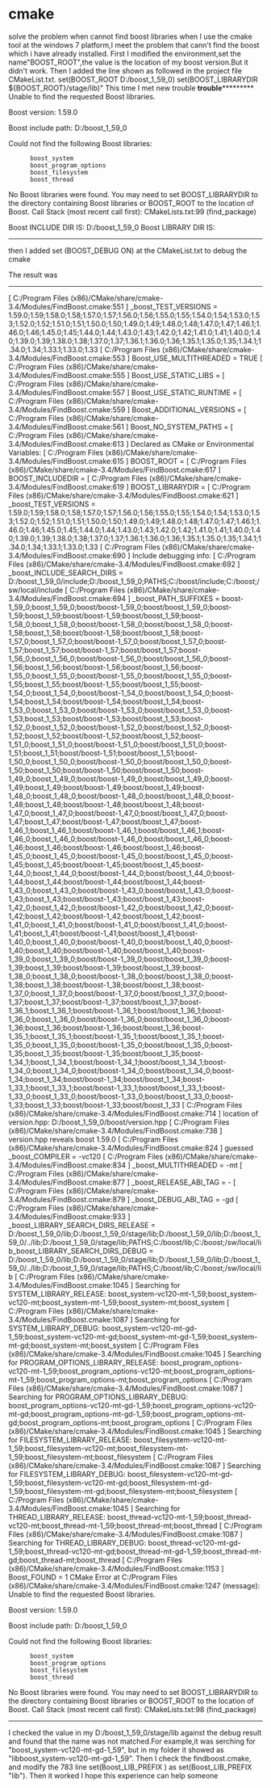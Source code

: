 # cmake
solve the problem when cannot find boost libraries
when I use the cmake tool at the windows 7 platform,I meet the problem that cann't find the boost which i have already installed.
First I modified the environment,set the name"BOOST_ROOT",the value is the location of my boost version.But it didn't work.
Then I added the line shown as followed in the project file CMakeList.txt.
set(BOOST_ROOT D:/boost_1_59_0)
set(BOOST_LIBRARYDIR ${BOOST_ROOT}/stage/lib)"
This time I met new trouble
********************trouble*****************************
Unable to find the requested Boost libraries.

  Boost version: 1.59.0

  Boost include path: D:/boost_1_59_0

  Could not find the following Boost libraries:

          boost_system
          boost_program_options
          boost_filesystem
          boost_thread

  No Boost libraries were found.  You may need to set BOOST_LIBRARYDIR to the
  directory containing Boost libraries or BOOST_ROOT to the location of
  Boost.
Call Stack (most recent call first):
  CMakeLists.txt:99 (find_package)


Boost INCLUDE DIR IS: D:/boost_1_59_0
Boost LIBRARY DIR IS: 
****************************************************************
then I added 
set (BOOST_DEBUG ON)
at the CMakeList.txt to debug the cmake

The result was

*****************************************************************************************************************************

[ C:/Program Files (x86)/CMake/share/cmake-3.4/Modules/FindBoost.cmake:551 ] _boost_TEST_VERSIONS = 1.59.0;1.59;1.58.0;1.58;1.57.0;1.57;1.56.0;1.56;1.55.0;1.55;1.54.0;1.54;1.53.0;1.53;1.52.0;1.52;1.51.0;1.51;1.50.0;1.50;1.49.0;1.49;1.48.0;1.48;1.47.0;1.47;1.46.1;1.46.0;1.46;1.45.0;1.45;1.44.0;1.44;1.43.0;1.43;1.42.0;1.42;1.41.0;1.41;1.40.0;1.40;1.39.0;1.39;1.38.0;1.38;1.37.0;1.37;1.36.1;1.36.0;1.36;1.35.1;1.35.0;1.35;1.34.1;1.34.0;1.34;1.33.1;1.33.0;1.33
[ C:/Program Files (x86)/CMake/share/cmake-3.4/Modules/FindBoost.cmake:553 ] Boost_USE_MULTITHREADED = TRUE
[ C:/Program Files (x86)/CMake/share/cmake-3.4/Modules/FindBoost.cmake:555 ] Boost_USE_STATIC_LIBS = 
[ C:/Program Files (x86)/CMake/share/cmake-3.4/Modules/FindBoost.cmake:557 ] Boost_USE_STATIC_RUNTIME = 
[ C:/Program Files (x86)/CMake/share/cmake-3.4/Modules/FindBoost.cmake:559 ] Boost_ADDITIONAL_VERSIONS = 
[ C:/Program Files (x86)/CMake/share/cmake-3.4/Modules/FindBoost.cmake:561 ] Boost_NO_SYSTEM_PATHS = 
[ C:/Program Files (x86)/CMake/share/cmake-3.4/Modules/FindBoost.cmake:613 ] Declared as CMake or Environmental Variables:
[ C:/Program Files (x86)/CMake/share/cmake-3.4/Modules/FindBoost.cmake:615 ]   BOOST_ROOT = 
[ C:/Program Files (x86)/CMake/share/cmake-3.4/Modules/FindBoost.cmake:617 ]   BOOST_INCLUDEDIR = 
[ C:/Program Files (x86)/CMake/share/cmake-3.4/Modules/FindBoost.cmake:619 ]   BOOST_LIBRARYDIR = 
[ C:/Program Files (x86)/CMake/share/cmake-3.4/Modules/FindBoost.cmake:621 ] _boost_TEST_VERSIONS = 1.59.0;1.59;1.58.0;1.58;1.57.0;1.57;1.56.0;1.56;1.55.0;1.55;1.54.0;1.54;1.53.0;1.53;1.52.0;1.52;1.51.0;1.51;1.50.0;1.50;1.49.0;1.49;1.48.0;1.48;1.47.0;1.47;1.46.1;1.46.0;1.46;1.45.0;1.45;1.44.0;1.44;1.43.0;1.43;1.42.0;1.42;1.41.0;1.41;1.40.0;1.40;1.39.0;1.39;1.38.0;1.38;1.37.0;1.37;1.36.1;1.36.0;1.36;1.35.1;1.35.0;1.35;1.34.1;1.34.0;1.34;1.33.1;1.33.0;1.33
[ C:/Program Files (x86)/CMake/share/cmake-3.4/Modules/FindBoost.cmake:690 ] Include debugging info:
[ C:/Program Files (x86)/CMake/share/cmake-3.4/Modules/FindBoost.cmake:692 ]   _boost_INCLUDE_SEARCH_DIRS = D:/boost_1_59_0/include;D:/boost_1_59_0;PATHS;C:/boost/include;C:/boost;/sw/local/include
[ C:/Program Files (x86)/CMake/share/cmake-3.4/Modules/FindBoost.cmake:694 ]   _boost_PATH_SUFFIXES = boost-1_59_0;boost_1_59_0;boost/boost-1_59_0;boost/boost_1_59_0;boost-1_59;boost_1_59;boost/boost-1_59;boost/boost_1_59;boost-1_58_0;boost_1_58_0;boost/boost-1_58_0;boost/boost_1_58_0;boost-1_58;boost_1_58;boost/boost-1_58;boost/boost_1_58;boost-1_57_0;boost_1_57_0;boost/boost-1_57_0;boost/boost_1_57_0;boost-1_57;boost_1_57;boost/boost-1_57;boost/boost_1_57;boost-1_56_0;boost_1_56_0;boost/boost-1_56_0;boost/boost_1_56_0;boost-1_56;boost_1_56;boost/boost-1_56;boost/boost_1_56;boost-1_55_0;boost_1_55_0;boost/boost-1_55_0;boost/boost_1_55_0;boost-1_55;boost_1_55;boost/boost-1_55;boost/boost_1_55;boost-1_54_0;boost_1_54_0;boost/boost-1_54_0;boost/boost_1_54_0;boost-1_54;boost_1_54;boost/boost-1_54;boost/boost_1_54;boost-1_53_0;boost_1_53_0;boost/boost-1_53_0;boost/boost_1_53_0;boost-1_53;boost_1_53;boost/boost-1_53;boost/boost_1_53;boost-1_52_0;boost_1_52_0;boost/boost-1_52_0;boost/boost_1_52_0;boost-1_52;boost_1_52;boost/boost-1_52;boost/boost_1_52;boost-1_51_0;boost_1_51_0;boost/boost-1_51_0;boost/boost_1_51_0;boost-1_51;boost_1_51;boost/boost-1_51;boost/boost_1_51;boost-1_50_0;boost_1_50_0;boost/boost-1_50_0;boost/boost_1_50_0;boost-1_50;boost_1_50;boost/boost-1_50;boost/boost_1_50;boost-1_49_0;boost_1_49_0;boost/boost-1_49_0;boost/boost_1_49_0;boost-1_49;boost_1_49;boost/boost-1_49;boost/boost_1_49;boost-1_48_0;boost_1_48_0;boost/boost-1_48_0;boost/boost_1_48_0;boost-1_48;boost_1_48;boost/boost-1_48;boost/boost_1_48;boost-1_47_0;boost_1_47_0;boost/boost-1_47_0;boost/boost_1_47_0;boost-1_47;boost_1_47;boost/boost-1_47;boost/boost_1_47;boost-1_46_1;boost_1_46_1;boost/boost-1_46_1;boost/boost_1_46_1;boost-1_46_0;boost_1_46_0;boost/boost-1_46_0;boost/boost_1_46_0;boost-1_46;boost_1_46;boost/boost-1_46;boost/boost_1_46;boost-1_45_0;boost_1_45_0;boost/boost-1_45_0;boost/boost_1_45_0;boost-1_45;boost_1_45;boost/boost-1_45;boost/boost_1_45;boost-1_44_0;boost_1_44_0;boost/boost-1_44_0;boost/boost_1_44_0;boost-1_44;boost_1_44;boost/boost-1_44;boost/boost_1_44;boost-1_43_0;boost_1_43_0;boost/boost-1_43_0;boost/boost_1_43_0;boost-1_43;boost_1_43;boost/boost-1_43;boost/boost_1_43;boost-1_42_0;boost_1_42_0;boost/boost-1_42_0;boost/boost_1_42_0;boost-1_42;boost_1_42;boost/boost-1_42;boost/boost_1_42;boost-1_41_0;boost_1_41_0;boost/boost-1_41_0;boost/boost_1_41_0;boost-1_41;boost_1_41;boost/boost-1_41;boost/boost_1_41;boost-1_40_0;boost_1_40_0;boost/boost-1_40_0;boost/boost_1_40_0;boost-1_40;boost_1_40;boost/boost-1_40;boost/boost_1_40;boost-1_39_0;boost_1_39_0;boost/boost-1_39_0;boost/boost_1_39_0;boost-1_39;boost_1_39;boost/boost-1_39;boost/boost_1_39;boost-1_38_0;boost_1_38_0;boost/boost-1_38_0;boost/boost_1_38_0;boost-1_38;boost_1_38;boost/boost-1_38;boost/boost_1_38;boost-1_37_0;boost_1_37_0;boost/boost-1_37_0;boost/boost_1_37_0;boost-1_37;boost_1_37;boost/boost-1_37;boost/boost_1_37;boost-1_36_1;boost_1_36_1;boost/boost-1_36_1;boost/boost_1_36_1;boost-1_36_0;boost_1_36_0;boost/boost-1_36_0;boost/boost_1_36_0;boost-1_36;boost_1_36;boost/boost-1_36;boost/boost_1_36;boost-1_35_1;boost_1_35_1;boost/boost-1_35_1;boost/boost_1_35_1;boost-1_35_0;boost_1_35_0;boost/boost-1_35_0;boost/boost_1_35_0;boost-1_35;boost_1_35;boost/boost-1_35;boost/boost_1_35;boost-1_34_1;boost_1_34_1;boost/boost-1_34_1;boost/boost_1_34_1;boost-1_34_0;boost_1_34_0;boost/boost-1_34_0;boost/boost_1_34_0;boost-1_34;boost_1_34;boost/boost-1_34;boost/boost_1_34;boost-1_33_1;boost_1_33_1;boost/boost-1_33_1;boost/boost_1_33_1;boost-1_33_0;boost_1_33_0;boost/boost-1_33_0;boost/boost_1_33_0;boost-1_33;boost_1_33;boost/boost-1_33;boost/boost_1_33
[ C:/Program Files (x86)/CMake/share/cmake-3.4/Modules/FindBoost.cmake:714 ] location of version.hpp: D:/boost_1_59_0/boost/version.hpp
[ C:/Program Files (x86)/CMake/share/cmake-3.4/Modules/FindBoost.cmake:738 ] version.hpp reveals boost 1.59.0
[ C:/Program Files (x86)/CMake/share/cmake-3.4/Modules/FindBoost.cmake:824 ] guessed _boost_COMPILER = -vc120
[ C:/Program Files (x86)/CMake/share/cmake-3.4/Modules/FindBoost.cmake:834 ] _boost_MULTITHREADED = -mt
[ C:/Program Files (x86)/CMake/share/cmake-3.4/Modules/FindBoost.cmake:877 ] _boost_RELEASE_ABI_TAG = -
[ C:/Program Files (x86)/CMake/share/cmake-3.4/Modules/FindBoost.cmake:879 ] _boost_DEBUG_ABI_TAG = -gd
[ C:/Program Files (x86)/CMake/share/cmake-3.4/Modules/FindBoost.cmake:933 ] _boost_LIBRARY_SEARCH_DIRS_RELEASE = D:/boost_1_59_0/lib;D:/boost_1_59_0/stage/lib;D:/boost_1_59_0/lib;D:/boost_1_59_0/../lib;D:/boost_1_59_0/stage/lib;PATHS;C:/boost/lib;C:/boost;/sw/local/lib_boost_LIBRARY_SEARCH_DIRS_DEBUG   = D:/boost_1_59_0/lib;D:/boost_1_59_0/stage/lib;D:/boost_1_59_0/lib;D:/boost_1_59_0/../lib;D:/boost_1_59_0/stage/lib;PATHS;C:/boost/lib;C:/boost;/sw/local/lib
[ C:/Program Files (x86)/CMake/share/cmake-3.4/Modules/FindBoost.cmake:1045 ] Searching for SYSTEM_LIBRARY_RELEASE: boost_system-vc120-mt-1_59;boost_system-vc120-mt;boost_system-mt-1_59;boost_system-mt;boost_system
[ C:/Program Files (x86)/CMake/share/cmake-3.4/Modules/FindBoost.cmake:1087 ] Searching for SYSTEM_LIBRARY_DEBUG: boost_system-vc120-mt-gd-1_59;boost_system-vc120-mt-gd;boost_system-mt-gd-1_59;boost_system-mt-gd;boost_system-mt;boost_system
[ C:/Program Files (x86)/CMake/share/cmake-3.4/Modules/FindBoost.cmake:1045 ] Searching for PROGRAM_OPTIONS_LIBRARY_RELEASE: boost_program_options-vc120-mt-1_59;boost_program_options-vc120-mt;boost_program_options-mt-1_59;boost_program_options-mt;boost_program_options
[ C:/Program Files (x86)/CMake/share/cmake-3.4/Modules/FindBoost.cmake:1087 ] Searching for PROGRAM_OPTIONS_LIBRARY_DEBUG: boost_program_options-vc120-mt-gd-1_59;boost_program_options-vc120-mt-gd;boost_program_options-mt-gd-1_59;boost_program_options-mt-gd;boost_program_options-mt;boost_program_options
[ C:/Program Files (x86)/CMake/share/cmake-3.4/Modules/FindBoost.cmake:1045 ] Searching for FILESYSTEM_LIBRARY_RELEASE: boost_filesystem-vc120-mt-1_59;boost_filesystem-vc120-mt;boost_filesystem-mt-1_59;boost_filesystem-mt;boost_filesystem
[ C:/Program Files (x86)/CMake/share/cmake-3.4/Modules/FindBoost.cmake:1087 ] Searching for FILESYSTEM_LIBRARY_DEBUG: boost_filesystem-vc120-mt-gd-1_59;boost_filesystem-vc120-mt-gd;boost_filesystem-mt-gd-1_59;boost_filesystem-mt-gd;boost_filesystem-mt;boost_filesystem
[ C:/Program Files (x86)/CMake/share/cmake-3.4/Modules/FindBoost.cmake:1045 ] Searching for THREAD_LIBRARY_RELEASE: boost_thread-vc120-mt-1_59;boost_thread-vc120-mt;boost_thread-mt-1_59;boost_thread-mt;boost_thread
[ C:/Program Files (x86)/CMake/share/cmake-3.4/Modules/FindBoost.cmake:1087 ] Searching for THREAD_LIBRARY_DEBUG: boost_thread-vc120-mt-gd-1_59;boost_thread-vc120-mt-gd;boost_thread-mt-gd-1_59;boost_thread-mt-gd;boost_thread-mt;boost_thread
[ C:/Program Files (x86)/CMake/share/cmake-3.4/Modules/FindBoost.cmake:1153 ] Boost_FOUND = 1
CMake Error at C:/Program Files (x86)/CMake/share/cmake-3.4/Modules/FindBoost.cmake:1247 (message):
  Unable to find the requested Boost libraries.

  Boost version: 1.59.0

  Boost include path: D:/boost_1_59_0

  Could not find the following Boost libraries:

          boost_system
          boost_program_options
          boost_filesystem
          boost_thread

  No Boost libraries were found.  You may need to set BOOST_LIBRARYDIR to the
  directory containing Boost libraries or BOOST_ROOT to the location of
  Boost.
Call Stack (most recent call first):
  CMakeLists.txt:98 (find_package)
*****************************************************************************************************************************
I checked the value in my D:/boost_1_59_0/stage/lib against the debug result and found that the name was not matched.For example,it was serching for 
"boost_system-vc120-mt-gd-1_59",
but in my folder it showed as 
"libboost_system-vc120-mt-gd-1_59".
Then I check the findboost.cmake, and modify the  783 line 
set(Boost_LIB_PREFIX )
as set(Boost_LIB_PREFIX "lib"). Then it worked
I hope this experience can help someone
